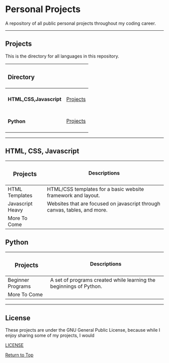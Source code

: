 # Personal Projects

A repository of all public personal projects throughout my coding career.

***

## Projects

This is the directory for all languages in this repository.

|<h3>Directory</h3>||
|:---|---:|
|<h4>HTML,CSS,Javascript</h4>|[Projects](#html-css-javascript)|
|<h4>Python</h4>|[Projects](#python)|

***

## HTML, CSS, Javascript

|<h3>Projects</h3>|Descriptions|
|---|---|
|HTML Templates|HTML/CSS templates for a basic website framework and layout.|
|Javascript Heavy|Websites that are focused on javascript through canvas, tables, and more.|
|More To Come||

## Python

|<h3>Projects</h3>|Descriptions|
|---|---|
|Beginner Programs|A set of programs created while learning the beginnings of Python.|
|More To Come||

***

## License

These projects are under the GNU General Public License, because while I enjoy sharing some of my projects, I would

[LICENSE](LICENSE)

[Return to Top](#personal-projects)
